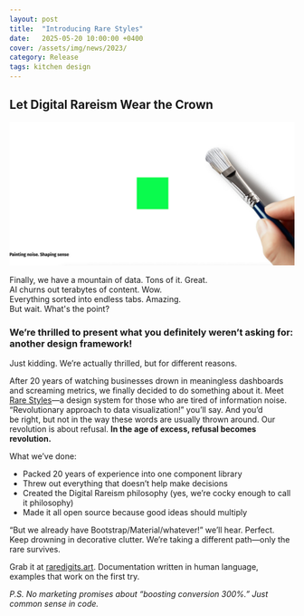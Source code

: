 ```yaml
---
layout: post
title:  "Introducing Rare Styles"
date:   2025-05-20 10:00:00 +0400
cover: /assets/img/news/2023/
category: Release
tags: kitchen design
---
```


## Let Digital Rareism Wear the Crown

<div class="full-width">
  <img src="/assets/img/newsroom/2025/rarestyles-main-left.jpg" />
</div>

Finally, we have a mountain of data. Tons of it. Great.    
AI churns out terabytes of content. Wow.    
Everything sorted into endless tabs. Amazing.    
But wait. What's the point?

### We’re thrilled to present what you definitely weren’t asking for: another design framework!

Just kidding. We’re actually thrilled, but for different reasons.

After 20 years of watching businesses drown in meaningless dashboards and screaming metrics, we finally decided to do something about it. Meet [Rare Styles](/tools/open-source/styles/)—a design system for those who are tired of information noise.
“Revolutionary approach to data visualization!” you’ll say. And you’d be right, but not in the way these words are usually thrown around. Our revolution is about refusal. **In the age of excess, refusal becomes revolution.**

What we’ve done:
- Packed 20 years of experience into one component library
- Threw out everything that doesn’t help make decisions
- Created the Digital Rareism philosophy (yes, we’re cocky enough to call it philosophy)
- Made it all open source because good ideas should multiply

“But we already have Bootstrap/Material/whatever!” we’ll hear. Perfect. Keep drowning in decorative clutter. We’re taking a different path—only the rare survives.

Grab it at [raredigits.art](https://raredigits.art/). Documentation written in human language, examples that work on the first try.

*P.S. No marketing promises about “boosting conversion 300%.” Just common sense in code.*
